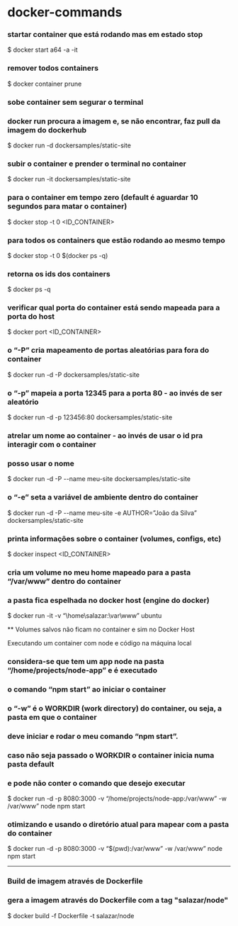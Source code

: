 # docker-commands

### startar container que está rodando mas em estado stop

$ docker start a64 -a -it

### remover todos containers

$ docker container prune

### sobe container sem segurar o terminal

### docker run procura a imagem e, se não encontrar, faz pull da imagem do dockerhub

$ docker run -d dockersamples/static-site

### subir o container e prender o terminal no container

$ docker run -it dockersamples/static-site

### para o container em tempo zero (default é aguardar 10 segundos para matar o container)

$ docker stop -t 0 <ID_CONTAINER>

### para todos os containers que estão rodando ao mesmo tempo

$ docker stop -t 0 $(docker ps -q)

### retorna os ids dos containers

$ docker ps -q

### verificar qual porta do container está sendo mapeada para a porta do host

$ docker port <ID_CONTAINER>

### o “-P” cria mapeamento de portas aleatórias para fora do container

$ docker run -d -P dockersamples/static-site

### o “-p” mapeia a porta 12345 para a porta 80 - ao invés de ser aleatório

$ docker run -d -p 123456:80 dockersamples/static-site

### atrelar um nome ao container - ao invés de usar o id pra interagir com o container

### posso usar o nome

$ docker run -d -P --name meu-site dockersamples/static-site

### o “-e” seta a variável de ambiente dentro do container

$ docker run -d -P --name meu-site -e AUTHOR=”João da Silva” dockersamples/static-site

### printa informações sobre o container (volumes, configs, etc)

$ docker inspect <ID_CONTAINER>

### cria um volume no meu home mapeado para a pasta “/var/www” dentro do container

### a pasta fica espelhada no docker host (engine do docker)

$ docker run -it -v “\home\salazar:\var\www” ubuntu

\*\* Volumes salvos não ficam no container e sim no Docker Host

Executando um container com node e código na máquina local

### considera-se que tem um app node na pasta “/home/projects/node-app” e é executado

### o comando “npm start” ao iniciar o container

### o “-w” é o WORKDIR (work directory) do container, ou seja, a pasta em que o container

### deve iniciar e rodar o meu comando “npm start”.

### caso não seja passado o WORKDIR o container inicia numa pasta default

### e pode não conter o comando que desejo executar

$ docker run -d -p 8080:3000 -v “/home/projects/node-app:/var/www” -w /var/www” node npm start

### otimizando e usando o diretório atual para mapear com a pasta do container

$ docker run -d -p 8080:3000 -v “$(pwd):/var/www” -w /var/www” node npm start

_____________________________________________________

### Build de imagem através de Dockerfile

### gera a imagem através do Dockerfile com a tag "salazar/node"
$ docker build -f Dockerfile -t salazar/node
